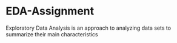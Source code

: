 # EDA-Assignment
Exploratory Data Analysis is  an approach to analyzing data sets to summarize their main characteristics
